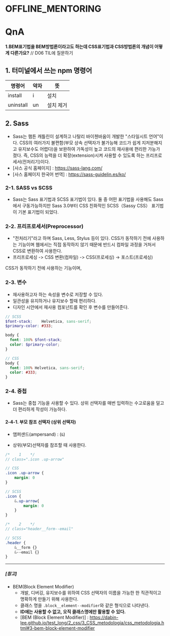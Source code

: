 # OFFLINE_MENTORING

# QnA
 **1.BEM표기법을 BEM방법론이라고도 하는데 CSS표기법과 CSS방법론의 개념이 어떻게 다른가요?**
 // D06 TIL에 질문하기

## 1. 터미널에서 쓰는 npm 명령어

명령어 | 약자 | 뜻
--- | --- | ---
install | i | 설치 
uninstall | un | 설치 제거

## 2. Sass
* Sass는 햄튼 캐틀린이 설계하고 나탈리 바이첸바움이 개발한 "스타일시트 언어"이다. CSS의 여러가지 불편함(부모 상속 선택자가 불가능해 코드가 쉽게 지저분해지고 유지보수도 어렵다)을 보완하여 가독성이 높고 코드의 재사용에 편리한 가능가 졌다. 즉, CSS의 능력을 더 확장(extension)시켜 사용할 수 있도록 하는 프리프로세서(전처리기)이다. 
* [사스 공식 홈페이지] : <https://sass-lang.com/>
* [사스 홈페이지 한국어 번역] : <https://sass-guidelin.es/ko/>

### 2-1. SASS vs SCSS 

* Sass는 Sass 표기법과 SCSS 표기법이 있다. 둘 중 어떤 표기법을 사용해도 Sass에서 구동가능하지만 Sass 3.0부터 CSS 친화적인 SCSS（Sassy CSS） 표기법이 기본 표기법이 되었다.

### 2-2. 프리프로세서(Preprocessor)
  + "전처리기"라고 하며 Sass, Less, Stylus 등이 있다. CSS가 동작하기 전에 사용하는 기능이며 웹에서는 직접 동작하지 않기 때문에 반드시 컴파일 과정을 거처서 CSS로 변환하여 사용한다. 
  + 프리프로세싱 -> CSS 변환(컴파일) -> CSS(프로세싱) -> 포스트(프로세싱)
  
  CSS가 동작하기 전에 사용하는 기능이며, 

### 2-3. 변수 
* 재사용하고자 하는 속성을 변수로 저장할 수 있다. 
* 일관성을 유지하거나 유지보수 할때 편리하다. 
* 디자인 시안에서 재사용 컴포넌트를 확인 후 변수를 만들어준다. 

```SCSS
// SCSS
$font-stack:    Helvetica, sans-serif;
$primary-color: #333;

body {
  font: 100% $font-stack;
  color: $primary-color;
}

// CSS
body {
  font: 100% Helvetica, sans-serif;
  color: #333;
}
```

### 2-4. 중첩
* Sass는 중첩 기능을 사용할 수 있다. 상위 선택자를 매번 입력하는 수고로움을 덜고 더 편리하게 작성이 가능하다. 

#### 2-4-1. 부모 참조 선택자 (상위 선택자)

* 앰퍼샌드(ampersand) : (`&`)
+ 상위(부모)선택자를 참조할 때 사용한다. 
```scss
/*    1    */
// class=".icon .up-arrow"

// CSS
.icon .up-arrow { 
    margin: 0 
}

// SCSS
.icon {
    &.up-arrow{ 
        margin: 0 
    }
}

/*    2    */
// class="header__form--email"

// SCSS
.header {
    &__form {}
    &--email {}
}
```
---
##### [참고]
* BEM(Block Element Modifier)
  + 개발, 디버깅, 유지보수를 위하여 CSS 선택자의 이름을 가능한 한 직관적이고 명확하게 만들기 위해 사용한다. 
  + 클래스 명을 `.block__element--modifier`와 같은 형식으로 나타낸다. 
  + **ID에는 사용할 수 없고, 오직 클래스명에만 활용할 수 있다.**
  + [BEM (Block Element Modifier)] : <https://dabin-lee.github.io/test_long/2_css/3_CSS_metodologia/css_metodologia.html#3-bem-block-element-modifier>
  